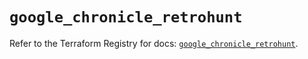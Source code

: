 # `google_chronicle_retrohunt`

Refer to the Terraform Registry for docs: [`google_chronicle_retrohunt`](https://registry.terraform.io/providers/hashicorp/google/6.29.0/docs/resources/chronicle_retrohunt).
